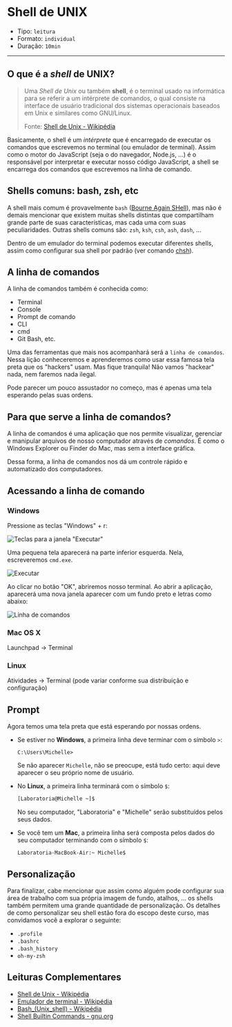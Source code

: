 # Shell de UNIX

* Tipo: `leitura`
* Formato: `individual`
* Duração: `10min`

***

## O que é a *shell* de UNIX?

> Uma *Shell de Unix* ou também **shell**, é o terminal usado na informática
> para se referir a um intérprete de comandos, o qual consiste na interface de
> usuário tradicional dos sistemas operacionais baseados em Unix e similares
> como GNU/Linux.
>
> Fonte: [Shell de Unix -
> Wikipédia](https://pt.wikipedia.org/wiki/Shell_do_Unix)

Basicamente, o shell é um _intérprete_ que é encarregado de executar os comandos
que escrevemos no terminal (ou emulador de terminal). Assim como o motor do
JavaScript (seja o do navegador, Node.js, ...) é o responsável por interpretar e
executar nosso código JavaScript, a shell se encarrega dos comandos que
escrevemos na linha de comando.

## Shells comuns: bash, zsh, etc

A shell mais comum é provavelmente `bash` ([Bourne Again
SHell](https://pt.wikipedia.org/wiki/Bash)), mas não é demais mencionar que
existem muitas shells distintas que compartilham grande parte de suas
características, mas cada uma com suas peculiaridades. Outras shells comuns são:
`zsh`, `ksh`, `csh`, `ash`, `dash`, ...

Dentro de um emulador do terminal podemos executar diferentes shells, assim como
configurar sua shell por padrão (ver comando
[chsh](https://en.wikipedia.org/wiki/Chsh)).

## A linha de comandos

A linha de comandos também é conhecida como:

* Terminal
* Console
* Prompt de comando
* CLI
* cmd
* Git Bash, etc.

Uma das ferramentas que mais nos acompanhará será a `linha de comandos`. Nessa
lição conheceremos e aprenderemos como usar essa famosa tela preta que os
"hackers" usam. Mas fique tranquila! Não vamos "hackear" nada, nem faremos nada
ilegal.

Pode parecer um pouco assustador no começo, mas é apenas uma tela esperando
pelas suas ordens.

## Para que serve a linha de comandos?

A linha de comandos é uma aplicação que nos permite visualizar, gerenciar e
manipular arquivos de nosso computador através de _comandos_. É como o Windows
Explorer ou Finder do Mac, mas sem a interface gráfica.

Dessa forma, a linha de comandos nos dá um controle rápido e automatizado dos
computadores.

## Acessando a linha de comando

### Windows

Pressione as teclas "Windows" + r:

![Teclas para a janela &quot;Executar&quot;](https://fotos.subefotos.com/5b80f161eee85749b3825fc14406872eo.png)

Uma pequena tela aparecerá na parte inferior esquerda. Nela, escreveremos
`cmd.exe`.

![Executar](https://fotos.subefotos.com/98de3a4aec5f117f023ba85addc08298o.png)

Ao clicar no botão "OK", abriremos nosso terminal. Ao abrir a aplicação,
aparecerá uma nova janela aparecer com um fundo preto e letras como abaixo:

![Linha de comandos](https://fotos.subefotos.com/4fda00e92300cda89ff141f0265d6227o.png)

### Mac OS X

Launchpad → Terminal

### Linux

Atividades → Terminal \(pode variar conforme sua distribuição e configuração\)

## Prompt

Agora temos uma tela preta que está esperando por nossas ordens.

* Se estiver no **Windows**, a primeira linha deve terminar com o símbolo `>`:

  ```text
  C:\Users\Michelle>
  ```

  Se não aparecer `Michelle`, não se preocupe, está tudo certo: aqui deve
  aparecer o seu próprio nome de usuário.

* No **Linux**, a primeira linha terminará com o símbolo `$`:

  ```bash
  [Laboratoria@Michelle ~]$
  ```

  No seu computador, "Laboratoria" e "Michelle" serão substituídos pelos seus
  dados.

* Se você tem um **Mac**, a primeira linha será composta pelos dados do seu
  computador terminando com o símbolo `$`:

  ```text
  Laboratoria-MacBook-Air:~ Michelle$
  ```

<!--
## Comandos comunes

Además de manejarnos en el sistema de archivos, como desarrolladorxs web, y
usuarixs de la línea de comando, es recomendable familiarizarse con algunos
comandos comunes (además de los programas que ya conocemos, como `git`, `node`,
`npm`, ...). Acá algunos ejemplos de comandos útiles:

* `which`: averigua si un ejecutable se encuentra en nuestro `PATH`. Muy útil
  para saber si un comando está disponible y dónde está ele ejecutable en el
  sistema de archivos.
  ```sh
  which node
  /usr/local/bin/node
  ```
* `grep`: filtra texto, mostrándonos solamente aquellas líneas que contengan un
  patrón de búsqueda.
* `curl`
* ...
-->

## Personalização

Para finalizar, cabe mencionar que assim como alguém pode configurar sua área de
trabalho com sua própria imagem de fundo, atalhos, ... os shells também permitem
uma grande quantidade de personalização. Os detalhes de como personalizar seu
shell estão fora do escopo deste curso, mas convidamos você a explorar o
seguinte:

* `.profile`
* `.bashrc`
* `.bash_history`
* `oh-my-zsh`

## Leituras Complementares

* [Shell de Unix - Wikipédia](https://pt.wikipedia.org/wiki/Shell_do_Unix)
* [Emulador de terminal -
  Wikipédia](https://en.wikipedia.org/wiki/Terminal_emulator)
* [Bash_(Unix_shell) - Wikipédia](https://pt.wikipedia.org/wiki/Bash)
* [Shell Builtin Commands -
  gnu.org](https://www.gnu.org/software/bash/manual/html_node/Shell-Builtin-Commands.html)
